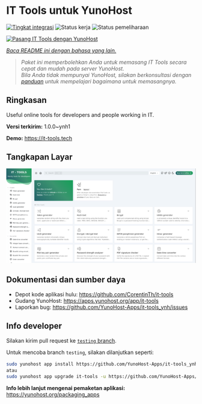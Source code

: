 <!--
N.B.: README ini dibuat secara otomatis oleh <https://github.com/YunoHost/apps/tree/master/tools/readme_generator>
Ini TIDAK boleh diedit dengan tangan.
-->

# IT Tools untuk YunoHost

[![Tingkat integrasi](https://dash.yunohost.org/integration/it-tools.svg)](https://ci-apps.yunohost.org/ci/apps/it-tools/) ![Status kerja](https://ci-apps.yunohost.org/ci/badges/it-tools.status.svg) ![Status pemeliharaan](https://ci-apps.yunohost.org/ci/badges/it-tools.maintain.svg)

[![Pasang IT Tools dengan YunoHost](https://install-app.yunohost.org/install-with-yunohost.svg)](https://install-app.yunohost.org/?app=it-tools)

*[Baca README ini dengan bahasa yang lain.](./ALL_README.md)*

> *Paket ini memperbolehkan Anda untuk memasang IT Tools secara cepat dan mudah pada server YunoHost.*  
> *Bila Anda tidak mempunyai YunoHost, silakan berkonsultasi dengan [panduan](https://yunohost.org/install) untuk mempelajari bagaimana untuk memasangnya.*

## Ringkasan

Useful online tools for developers and people working in IT.

**Versi terkirim:** 1.0.0~ynh1

**Demo:** <https://it-tools.tech>

## Tangkapan Layar

![Tangkapan Layar pada IT Tools](./doc/screenshots/it-tools_ynh.png)

## Dokumentasi dan sumber daya

- Depot kode aplikasi hulu: <https://github.com/CorentinTh/it-tools>
- Gudang YunoHost: <https://apps.yunohost.org/app/it-tools>
- Laporkan bug: <https://github.com/YunoHost-Apps/it-tools_ynh/issues>

## Info developer

Silakan kirim pull request ke [`testing` branch](https://github.com/YunoHost-Apps/it-tools_ynh/tree/testing).

Untuk mencoba branch `testing`, silakan dilanjutkan seperti:

```bash
sudo yunohost app install https://github.com/YunoHost-Apps/it-tools_ynh/tree/testing --debug
atau
sudo yunohost app upgrade it-tools -u https://github.com/YunoHost-Apps/it-tools_ynh/tree/testing --debug
```

**Info lebih lanjut mengenai pemaketan aplikasi:** <https://yunohost.org/packaging_apps>
